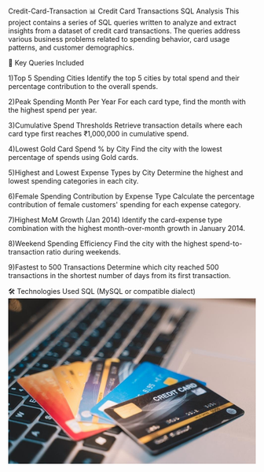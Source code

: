 Credit-Card-Transaction
📊 Credit Card Transactions SQL Analysis This project contains a series of SQL queries written to analyze and extract insights from a dataset of credit card transactions. The queries address various business problems related to spending behavior, card usage patterns, and customer demographics.

📌 Key Queries Included

1)Top 5 Spending Cities Identify the top 5 cities by total spend and their percentage contribution to the overall spends.

2)Peak Spending Month Per Year For each card type, find the month with the highest spend per year.

3)Cumulative Spend Thresholds Retrieve transaction details where each card type first reaches ₹1,000,000 in cumulative spend.

4)Lowest Gold Card Spend % by City Find the city with the lowest percentage of spends using Gold cards.

5)Highest and Lowest Expense Types by City Determine the highest and lowest spending categories in each city.

6)Female Spending Contribution by Expense Type Calculate the percentage contribution of female customers' spending for each expense category.

7)Highest MoM Growth (Jan 2014) Identify the card-expense type combination with the highest month-over-month growth in January 2014.

8)Weekend Spending Efficiency Find the city with the highest spend-to-transaction ratio during weekends.

9)Fastest to 500 Transactions Determine which city reached 500 transactions in the shortest number of days from its first transaction.

🛠 Technologies Used SQL (MySQL or compatible dialect)
![image alt](https://github.com/soumenbhattacharya1991/Credit_Card_Transaction/blob/702f891a4c595735a569b196154262f999c60404/Credit-Card-Transaction%20image.jpg)
